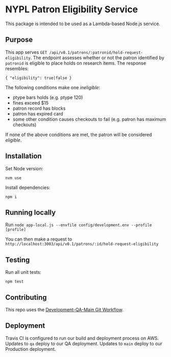 # NYPL Patron Eligibility Service

This package is intended to be used as a Lambda-based Node.js service.

## Purpose

This app serves `GET /api/v0.1/patrons/:patronid/hold-request-eligibility`. The endpoint assesses whether or not the patron identified by `patronid` is eligible to place holds on research items. The response resembles:

```
{ "eligibility": true|false }
```

The following conditions make one *ineligible*:

 - ptype bars holds (e.g. ptype 120)
 - fines exceed $15
 - patron record has blocks
 - patron has expired card
 - some other condition causes checkouts to fail (e.g. patron has maximum checkouts)

If none of the above conditions are met, the patron will be considered *eligible*.

## Installation

Set Node version:

```
nvm use
```

Install dependencies:

```
npm i
```

## Running locally

Run `node app-local.js --envfile config/development.env --profile [profile]`

You can then make a request to `http://localhost:3003/api/v0.1/patrons/:id/hold-request-eligibility`

## Testing

Run all unit tests:

`npm test`

## Contributing

This repo uses the [Development-QA-Main Git Workflow](https://github.com/NYPL/engineering-general/blob/master/standards/git-workflow.md#development-qa-main).

## Deployment

Travis CI is configured to run our build and deployment process on AWS. Updates to `qa` deploy to our QA deployment. Updates to `main` deploy to our Production deployment.
